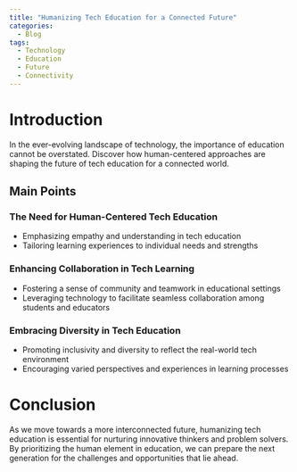 ```yaml
---
title: "Humanizing Tech Education for a Connected Future"
categories:
  - Blog
tags:
  - Technology
  - Education
  - Future
  - Connectivity
---
```


# Introduction
In the ever-evolving landscape of technology, the importance of education cannot be overstated. Discover how human-centered approaches are shaping the future of tech education for a connected world.

## Main Points
### The Need for Human-Centered Tech Education
- Emphasizing empathy and understanding in tech education
- Tailoring learning experiences to individual needs and strengths

### Enhancing Collaboration in Tech Learning
- Fostering a sense of community and teamwork in educational settings
- Leveraging technology to facilitate seamless collaboration among students and educators

### Embracing Diversity in Tech Education
- Promoting inclusivity and diversity to reflect the real-world tech environment
- Encouraging varied perspectives and experiences in learning processes

# Conclusion
As we move towards a more interconnected future, humanizing tech education is essential for nurturing innovative thinkers and problem solvers. By prioritizing the human element in education, we can prepare the next generation for the challenges and opportunities that lie ahead.